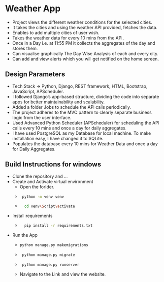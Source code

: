 # Weather App
- Project views the different weather conditions for the selected cities.
- It takes the cities and using the weather API provided, fetches the data.
- Enables to add multiple cities of user wish.
- Takes the weather data for every 10 mins from the API.
- Once in a Day i.e. at 11:55 PM it collects the aggregates of the day and stores them.
- Can visualise  graphically The Day Wise Analysis of each and every city.
- Can add and view alerts which you will get notified on the home screen. 

## Design Parameters
- Tech Stack -> Python, Django, REST framework, HTML, Bootstrap, JavaScript, APScheduler.
- I followed Django’s app-based structure, dividing the code into separate apps for better maintainability and scalability.
- Added a folder Jobs to schedule the API calls periodically.
- The project adheres to the MVC pattern to clearly separate business logic from the user interface.
- Used Advanced Python Scheduler (APScheduler) for scheduling the API calls every 10 mins and once a day for daily aggregates.
- I have used PostgreSQL as my Database for local machine. To make installation easy, I have changed it to SQLite.
- Populates the database every 10 mins for Weather Data and once a day for Daily Aggregates.

## Build Instructions for windows
- Clone the repository and ...
- Create and Activate virtual environment
  - Open the forlder.
  - ``` bash
     python -m venv venv
    ```
  - ``` bash
      cd venv\Script\activate
    ```
- Install requirements
  - ``` bash
      pip install -r requirements.txt
    ```
- Run the App
  - ``` bash
    python manage.py makemigrations
    ```
  - ``` bash
     python manage.py migrate
    ```
  - ``` bash
     python manage.py runserver
    ```
  - Navigate to the Link and view the website.
